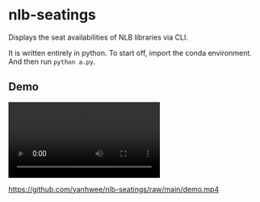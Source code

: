 # nlb-seatings
Displays the seat availabilities of NLB libraries via CLI.

It is written entirely in python. To start off, import the conda environment. And then run `python a.py`.

## Demo
![](demo.mp4)

https://github.com/yanhwee/nlb-seatings/raw/main/demo.mp4

